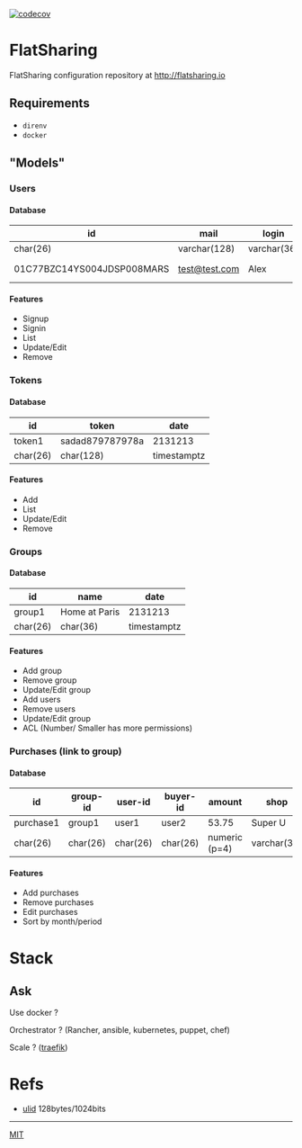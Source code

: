 [![codecov](https://codecov.io/gh/Its-Alex/flatsharing/branch/master/graph/badge.svg?token=3VmgQm5LGw)](https://codecov.io/gh/Its-Alex/flatsharing)

# FlatSharing

FlatSharing configuration repository at http://flatsharing.io

## Requirements

- `direnv`
- `docker`

## "Models"

### Users

#### Database

| id                         | mail          | login       | username    | password | firstname   | lastname    | role |              date             |
|----------------------------|---------------|-------------|-------------|----------|-------------|-------------|------|:-----------------------------:|
| char(26)                   | varchar(128)  | varchar(36) | varchar(36) | bytea    | varchar(36) | varchar(36) | int  |          timestamptz          |
| 01C77BZC14YS004JDSP008MARS | test@test.com | Alex        | ItsAlex     | \x2...1  | Alexandre   | MARRE       | 0    | 2018-02-25 20:55:24.513498+00 |

#### Features

- Signup
- Signin
- List
- Update/Edit
- Remove

### Tokens

#### Database

|id           | token           | date        |
| ----------- | --------------- | ----------- |
| token1      | sadad879787978a | 2131213     |
| char(26)    | char(128)       | timestamptz |

#### Features

- Add
- List
- Update/Edit
- Remove

### Groups

#### Database

| id          | name          | date        |
| ----------- | ------------- | ----------- |
| group1      | Home at Paris | 2131213     |
| char(26)    | char(36)      | timestamptz |

#### Features

- Add group
- Remove group
- Update/Edit group
- Add users
- Remove users
- Update/Edit group
- ACL (Number/ Smaller has more permissions)

### Purchases (link to group)

#### Database

| id          | group-id | user-id   | buyer-id | amount        | shop        | desc    | date        |
| ----------- | -------- | --------- | -------- | ------------- | ----------- | ------- | ----------- |
| purchase1   | group1   | user1     | user2    | 53.75         | Super U     | Courses | 1517149821  |
| char(26)    | char(26) | char(26)  | char(26) | numeric (p=4) | varchar(36) | text    | timestamptz |

#### Features

- Add purchases
- Remove purchases
- Edit purchases
- Sort by month/period

# Stack

## Ask

Use docker ?

Orchestrator ? (Rancher, ansible, kubernetes, puppet, chef)

Scale ? ([traefik](https://docs.traefik.io/))

# Refs

- [ulid](https://github.com/oklog/ulid) 128bytes/1024bits

---
[MIT](LICENSE)
